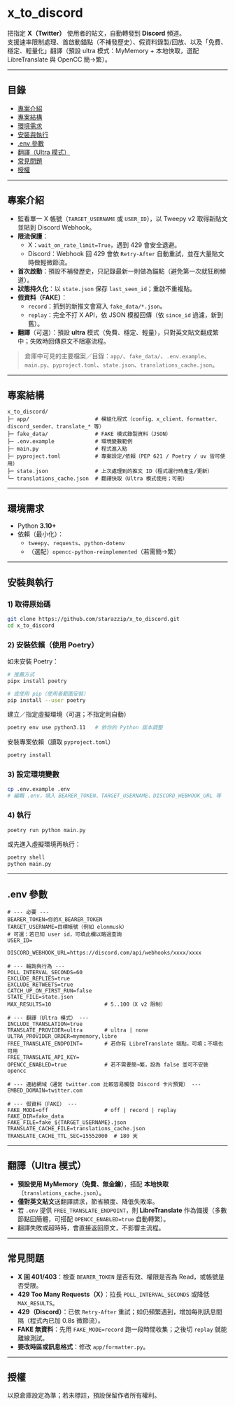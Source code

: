 # x_to_discord

把指定 **X（Twitter）** 使用者的貼文，自動轉發到 **Discord** 頻道。  
支援速率限制處理、首啟動錨點（不補發歷史）、假資料錄製/回放、以及「免費、穩定、輕量化」翻譯（預設 ultra 模式：MyMemory + 本地快取，選配 LibreTranslate 與 OpenCC 簡→繁）。

---

## 目錄
- [專案介紹](#專案介紹)
- [專案結構](#專案結構)
- [環境需求](#環境需求)
- [安裝與執行](#安裝與執行)
- [.env 參數](#env-參數)
- [翻譯（Ultra 模式）](#翻譯ultra-模式)
- [常見問題](#常見問題)
- [授權](#授權)

---

## 專案介紹

- 監看單一 X 帳號（`TARGET_USERNAME` 或 `USER_ID`），以 Tweepy v2 取得新貼文並貼到 Discord Webhook。
- **限流保護**：
  - X：`wait_on_rate_limit=True`，遇到 429 會安全退避。
  - Discord：Webhook 回 429 會依 `Retry-After` 自動重試，並在大量貼文時做輕微節流。
- **首次啟動**：預設不補發歷史，只記錄最新一則做為錨點（避免第一次就狂刷頻道）。
- **狀態持久化**：以 `state.json` 保存 `last_seen_id`；重啟不重複貼。
- **假資料（FAKE）**：
  - `record`：抓到的新推文會寫入 `fake_data/*.json`。
  - `replay`：完全不打 X API，依 JSON 模擬回傳（依 `since_id` 過濾，新到舊）。
- **翻譯**（可選）：預設 **ultra** 模式（免費、穩定、輕量），只對英文貼文翻成繁中；失敗時回傳原文不阻塞流程。

> 倉庫中可見的主要檔案／目錄：`app/`、`fake_data/`、`.env.example`、`main.py`、`pyproject.toml`、`state.json`、`translations_cache.json`。

---

## 專案結構

```
x_to_discord/
├─ app/                     # 模組化程式（config、x_client、formatter、discord_sender、translate_* 等）
├─ fake_data/               # FAKE 模式錄製資料（JSON）
├─ .env.example             # 環境變數範例
├─ main.py                  # 程式進入點
├─ pyproject.toml           # 專案設定/依賴（PEP 621 / Poetry / uv 皆可使用）
├─ state.json               # 上次處理到的推文 ID（程式運行時產生/更新）
└─ translations_cache.json  # 翻譯快取（Ultra 模式使用；可刪）
```

---

## 環境需求

- Python **3.10+**
- 依賴（最小化）：
  - `tweepy`、`requests`、`python-dotenv`
  - （選配）`opencc-python-reimplemented`（若需簡→繁）

---

## 安裝與執行

### 1) 取得原始碼
```bash
git clone https://github.com/starazzip/x_to_discord.git
cd x_to_discord
```

### 2) 安裝依賴（使用 Poetry）

如未安裝 Poetry：

```bash
# 推薦方式
pipx install poetry

# 或使用 pip（使用者範圍安裝）
pip install --user poetry
```

建立／指定虛擬環境（可選；不指定則自動）

```bash
poetry env use python3.11   # 依你的 Python 版本調整
```

安裝專案依賴（讀取 `pyproject.toml`）

```bash
poetry install
```

### 3) 設定環境變數
```bash
cp .env.example .env
# 編輯 .env，填入 BEARER_TOKEN、TARGET_USERNAME、DISCORD_WEBHOOK_URL 等
```

### 4) 執行
```bash
poetry run python main.py
```

或先進入虛擬環境再執行：
```bash
poetry shell
python main.py
```

---

## .env 參數

```dotenv
# --- 必要 ---
BEARER_TOKEN=你的X_BEARER_TOKEN
TARGET_USERNAME=目標帳號（例如 elonmusk）
# 可選：若已知 user id，可填此欄以略過查詢
USER_ID=

DISCORD_WEBHOOK_URL=https://discord.com/api/webhooks/xxxx/xxxx

# --- 輪詢與行為 ---
POLL_INTERVAL_SECONDS=60
EXCLUDE_REPLIES=true
EXCLUDE_RETWEETS=true
CATCH_UP_ON_FIRST_RUN=false
STATE_FILE=state.json
MAX_RESULTS=10                 # 5..100（X v2 限制）

# --- 翻譯（Ultra 模式） ---
INCLUDE_TRANSLATION=true
TRANSLATE_PROVIDER=ultra       # ultra | none
ULTRA_PROVIDER_ORDER=mymemory,libre
FREE_TRANSLATE_ENDPOINT=       # 若你有 LibreTranslate 端點，可填；不填也可用
FREE_TRANSLATE_API_KEY=
OPENCC_ENABLED=true            # 若不需要簡→繁，設為 false 並可不安裝 opencc

# --- 連結網域（通常 twitter.com 比較容易觸發 Discord 卡片預覽） ---
EMBED_DOMAIN=twitter.com

# --- 假資料（FAKE） ---
FAKE_MODE=off                  # off | record | replay
FAKE_DIR=fake_data
FAKE_FILE=fake_${TARGET_USERNAME}.json
TRANSLATE_CACHE_FILE=translations_cache.json
TRANSLATE_CACHE_TTL_SEC=15552000  # 180 天
```

---

## 翻譯（Ultra 模式）

- **預設使用 MyMemory（免費、無金鑰）**，搭配 **本地快取**（`translations_cache.json`）。
- **僅對英文貼文**送翻譯請求，節省額度、降低失敗率。
- 若 `.env` 提供 `FREE_TRANSLATE_ENDPOINT`，則 **LibreTranslate** 作為備援（多數節點回簡體，可搭配 `OPENCC_ENABLED=true` 自動轉繁）。
- 翻譯失敗或超時時，會直接返回原文，不影響主流程。

---

## 常見問題

- **X 回 401/403**：檢查 `BEARER_TOKEN` 是否有效、權限是否為 Read，或帳號是否受限。  
- **429 Too Many Requests（X）**：拉長 `POLL_INTERVAL_SECONDS` 或降低 `MAX_RESULTS`。  
- **429（Discord）**：已依 `Retry-After` 重試；如仍頻繁遇到，增加每則訊息間隔（程式內已加 0.8s 微節流）。  
- **FAKE 無資料**：先用 `FAKE_MODE=record` 跑一段時間收集；之後切 `replay` 就能離線測試。  
- **要改時區或訊息格式**：修改 `app/formatter.py`。

---

## 授權

以原倉庫設定為準；若未標註，預設保留作者所有權利。
